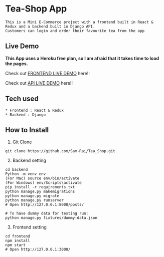 # Tea-Shop App

```
This is a Mini E-Commerce project with a frontend built in React & Redux and a backend built in Django API.
Customers can login and order their favourite tea from the app
```

## Live Demo

**This App uses a Heroku free plan, so I am afraid that it takes time to load the pages.**

Check out [FRONTEND LIVE DEMO](https://teashop-front.herokuapp.com/) here!!

Check out [API LIVE DEMO](https://teashop-back.herokuapp.com/admin/) here!!





## Tech used

```
* Frontend : React & Redux
* Backend : Django
```

## How to Install

1. Git Clone

```
git clone https://github.com/Sam-Rai/Tea_Shop.git
```

2. Backend setting

```
cd backend
Python -m venv env
(For Mac) source env/bin/activate
(For Windows) env/Scripts\activate
pip install -r requirements.txt
python manage.py makemigrations
python manage.py migrate
python manage.py runserver
# Open http://127.0.0.1:8000/posts/

# To have dummy data for testing run:
python manage.py fixtures/dummy-data.json
```

3. Frontend setting

```
cd frontend
npm install
npm start
# Open http://127.0.0.1:3000/
```
